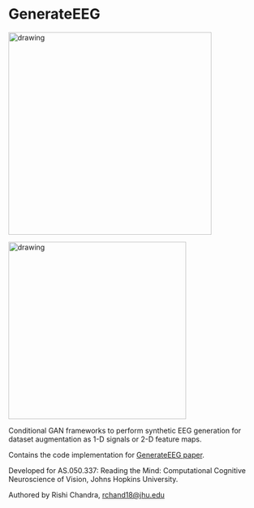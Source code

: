 # GenerateEEG

<img src="https://github.com/rishic3/GenerateEEG/assets/77904151/6998860c-8513-4e44-a955-682efa4007ac" alt="drawing" width="400"/>

<img src="https://github.com/rishic3/GenerateEEG/assets/77904151/18ed89f4-23dc-4ea4-b2ed-2028e220a645" alt="drawing" width="350"/>  <br />

Conditional GAN frameworks to perform synthetic EEG generation for dataset augmentation as 1-D signals or 2-D feature maps. 

Contains the code implementation for [GenerateEEG paper](https://github.com/rishic3/GenerateEEG/blob/main/RTM_Final_Paper.pdf). 

Developed for AS.050.337: Reading the Mind: Computational Cognitive Neuroscience of Vision, Johns Hopkins University.

Authored by Rishi Chandra, rchand18@jhu.edu
